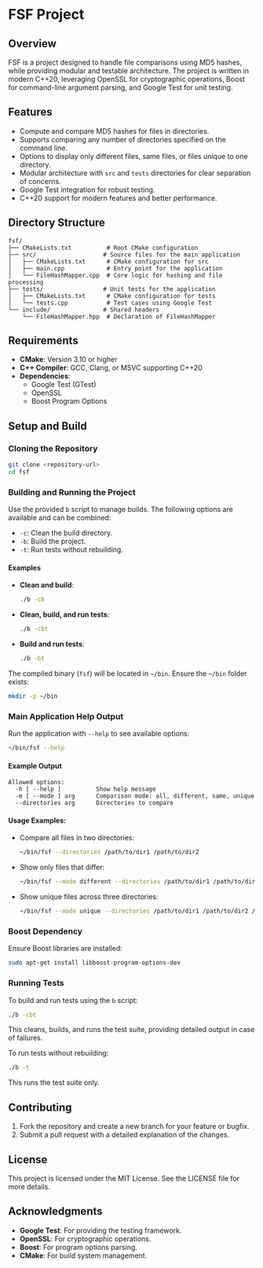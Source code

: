 # FSF Project

## Overview
FSF is a project designed to handle file comparisons using MD5 hashes, while providing modular and testable architecture. The project is written in modern C++20, leveraging OpenSSL for cryptographic operations, Boost for command-line argument parsing, and Google Test for unit testing.

## Features
- Compute and compare MD5 hashes for files in directories.
- Supports comparing any number of directories specified on the command line.
- Options to display only different files, same files, or files unique to one directory.
- Modular architecture with `src` and `tests` directories for clear separation of concerns.
- Google Test integration for robust testing.
- C++20 support for modern features and better performance.

## Directory Structure
```
fsf/
├── CMakeLists.txt          # Root CMake configuration
├── src/                   # Source files for the main application
│   ├── CMakeLists.txt      # CMake configuration for src
│   ├── main.cpp            # Entry point for the application
│   └── FileHashMapper.cpp  # Core logic for hashing and file processing
├── tests/                 # Unit tests for the application
│   ├── CMakeLists.txt      # CMake configuration for tests
│   └── tests.cpp           # Test cases using Google Test
└── include/               # Shared headers
    └── FileHashMapper.hpp  # Declaration of FileHashMapper
```

## Requirements
- **CMake**: Version 3.10 or higher
- **C++ Compiler**: GCC, Clang, or MSVC supporting C++20
- **Dependencies**:
  - Google Test (GTest)
  - OpenSSL
  - Boost Program Options

## Setup and Build
### Cloning the Repository
```bash
git clone <repository-url>
cd fsf
```

### Building and Running the Project
Use the provided `b` script to manage builds. The following options are available and can be combined:

- `-c`: Clean the build directory.
- `-b`: Build the project.
- `-t`: Run tests without rebuilding.

#### Examples
- **Clean and build**:
  ```bash
  ./b -cb
  ```
- **Clean, build, and run tests**:
  ```bash
  ./b -cbt
  ```
- **Build and run tests**:
  ```bash
  ./b -bt
  ```

The compiled binary (`fsf`) will be located in `~/bin`. Ensure the `~/bin` folder exists:
```bash
mkdir -p ~/bin
```

### Main Application Help Output
Run the application with `--help` to see available options:
```bash
~/bin/fsf --help
```

#### Example Output
```
Allowed options:
  -h [ --help ]          Show help message
  -m [ --mode ] arg      Comparison mode: all, different, same, unique
  --directories arg      Directories to compare
```

#### Usage Examples:
- Compare all files in two directories:
  ```bash
  ~/bin/fsf --directories /path/to/dir1 /path/to/dir2
  ```
- Show only files that differ:
  ```bash
  ~/bin/fsf --mode different --directories /path/to/dir1 /path/to/dir2
  ```
- Show unique files across three directories:
  ```bash
  ~/bin/fsf --mode unique --directories /path/to/dir1 /path/to/dir2 /path/to/dir3
  ```

### Boost Dependency
Ensure Boost libraries are installed:
```bash
sudo apt-get install libboost-program-options-dev
```

### Running Tests
To build and run tests using the `b` script:
```bash
./b -cbt
```
This cleans, builds, and runs the test suite, providing detailed output in case of failures.

To run tests without rebuilding:
```bash
./b -t
```
This runs the test suite only.

## Contributing
1. Fork the repository and create a new branch for your feature or bugfix.
2. Submit a pull request with a detailed explanation of the changes.

## License
This project is licensed under the MIT License. See the LICENSE file for more details.

## Acknowledgments
- **Google Test**: For providing the testing framework.
- **OpenSSL**: For cryptographic operations.
- **Boost**: For program options parsing.
- **CMake**: For build system management.

